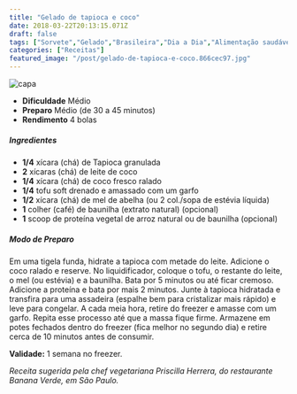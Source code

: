 ```yaml
---
title: "Gelado de tapioca e coco"
date: 2018-03-22T20:13:15.071Z
draft: false
tags: ["Sorvete","Gelado","Brasileira","Dia a Dia","Alimentação saudável","Sorvetes"]
categories: ["Receitas"]
featured_image: "/post/gelado-de-tapioca-e-coco.866cec97.jpg"
---
```


![capa](/post/gelado-de-tapioca-e-coco.866cec97.jpg)

*   **Dificuldade** Médio
*   **Preparo** Médio (de 30 a 45 minutos)
*   **Rendimento** 4 bolas

##### Ingredientes

*   **1/4** xícara (chá) de Tapioca granulada
*   **2** xícaras (chá) de leite de coco
*   **1/4** xícara (chá) de coco fresco ralado
*   **1/4** tofu soft drenado e amassado com um garfo
*   **1/2** xícara (chá) de mel de abelha (ou 2 col./sopa de estévia líquida)
*   **1** colher (café) de baunilha (extrato natural) (opcional)
*   **1** scoop de proteína vegetal de arroz natural ou de baunilha (opcional)

##### Modo de Preparo

Em uma tigela funda, hidrate a tapioca com metade do leite. Adicione o coco ralado e reserve. No liquidificador, coloque o tofu, o restante do leite, o mel (ou estévia) e a baunilha. Bata por 5 minutos ou até ficar cremoso. Adicione a proteína e bata por mais 2 minutos. Junte à tapioca hidratada e transfira para uma assadeira (espalhe bem para cristalizar mais rápido) e leve para congelar. A cada meia hora, retire do freezer e amasse com um garfo. Repita esse processo até que a massa fique firme. Armazene em potes fechados dentro do freezer (fica melhor no segundo dia) e retire cerca de 10 minutos antes de consumir.

**Validade:** 1 semana no freezer.

_Receita sugerida pela chef vegetariana Priscilla Herrera, do restaurante Banana Verde, em São Paulo._
